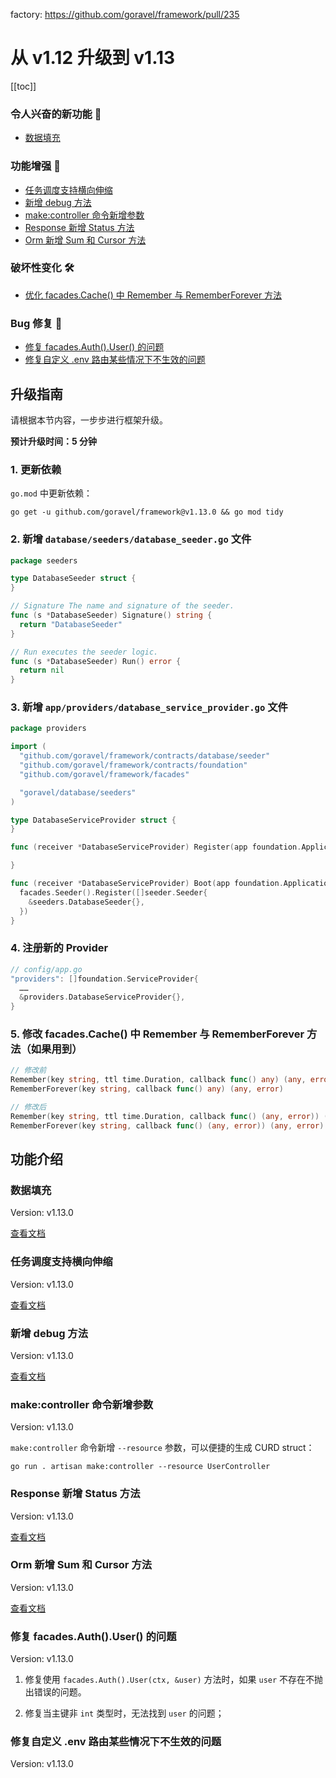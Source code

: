 factory: https://github.com/goravel/framework/pull/235

# 从 v1.12 升级到 v1.13

[[toc]]

### 令人兴奋的新功能 🎉

- [数据填充](#数据填充)

### 功能增强 🚀

- [任务调度支持横向伸缩](#任务调度支持横向伸缩)
- [新增 debug 方法](#新增-debug-方法)
- [make:controller 命令新增参数](#make-controller-命令新增参数)
- [Response 新增 Status 方法](#response-新增-status-方法)
- [Orm 新增 Sum 和 Cursor 方法](#orm-新增-sum-和-cursor-方法)

### 破坏性变化 🛠

- [优化 facades.Cache() 中 Remember 与 RememberForever 方法](#5--修改-facades-cache-中-remember-与-rememberforever-方法（如果用到）)

### Bug 修复 🐛

- [修复 facades.Auth().User() 的问题](#修复-facades-auth-user-的问题)
- [修复自定义 .env 路由某些情况下不生效的问题](#修复自定义-env-路由某些情况下不生效的问题)

## 升级指南

请根据本节内容，一步步进行框架升级。

**预计升级时间：5 分钟**

### 1. 更新依赖

`go.mod` 中更新依赖：

```
go get -u github.com/goravel/framework@v1.13.0 && go mod tidy
```

### 2. 新增 `database/seeders/database_seeder.go` 文件

```go
package seeders

type DatabaseSeeder struct {
}

// Signature The name and signature of the seeder.
func (s *DatabaseSeeder) Signature() string {
  return "DatabaseSeeder"
}

// Run executes the seeder logic.
func (s *DatabaseSeeder) Run() error {
  return nil
}
```

### 3. 新增 `app/providers/database_service_provider.go` 文件

```go
package providers

import (
  "github.com/goravel/framework/contracts/database/seeder"
  "github.com/goravel/framework/contracts/foundation"
  "github.com/goravel/framework/facades"

  "goravel/database/seeders"
)

type DatabaseServiceProvider struct {
}

func (receiver *DatabaseServiceProvider) Register(app foundation.Application) {

}

func (receiver *DatabaseServiceProvider) Boot(app foundation.Application) {
  facades.Seeder().Register([]seeder.Seeder{
    &seeders.DatabaseSeeder{},
  })
}
```

### 4. 注册新的 Provider

```go
// config/app.go
"providers": []foundation.ServiceProvider{
  ……
  &providers.DatabaseServiceProvider{},
}
```

### 5. 修改 facades.Cache() 中 Remember 与 RememberForever 方法（如果用到）

```go
// 修改前
Remember(key string, ttl time.Duration, callback func() any) (any, error)
RememberForever(key string, callback func() any) (any, error)

// 修改后
Remember(key string, ttl time.Duration, callback func() (any, error)) (any, error)
RememberForever(key string, callback func() (any, error)) (any, error)
```

## 功能介绍

### 数据填充

Version: v1.13.0

[查看文档](../orm/seeding.md)

### 任务调度支持横向伸缩

Version: v1.13.0

[查看文档](../digging-deeper/task-scheduling.md#任务只运行在一台服务器上)

### 新增 debug 方法

Version: v1.13.0

[查看文档](../digging-deeper/helpers.md#debug)

### make:controller 命令新增参数

Version: v1.13.0

`make:controller` 命令新增 `--resource` 参数，可以便捷的生成 CURD struct：

```
go run . artisan make:controller --resource UserController
```

### Response 新增 Status 方法

Version: v1.13.0

[查看文档](../the-basics/response.md#自定义-code)

### Orm 新增 Sum 和 Cursor 方法

Version: v1.13.0

[查看文档](../orm/getting-started.md#facadesormquery--facadesormtransaction-可用方法)

### 修复 facades.Auth().User() 的问题

Version: v1.13.0

1. 修复使用 `facades.Auth().User(ctx, &user)` 方法时，如果 `user` 不存在不抛出错误的问题。

2. 修复当主键非 `int` 类型时，无法找到 `user` 的问题；

### 修复自定义 .env 路由某些情况下不生效的问题

Version: v1.13.0

